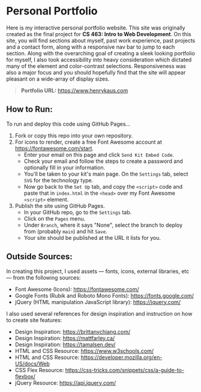 # Personal Portfolio

Here is my interactive personal portfolio website. This site was originally created as the final project for **CS 463: Intro to Web Development**. On this site, you will find sections about myself, past work experience, past projects and a contact form, along with a responsive nav bar to jump to each section. Along with the overarching goal of creating a sleek looking portfolio for myself, I also took accessibility into heavy consideration which dictated many of the element and color-contrast selections. Responsiveness was also a major focus and you should hopefully find that the site will appear pleasant on a wide-array of display sizes.

> **Portfolio URL:** https://www.henrykaus.com

## How to Run:

To run and deploy this code using GitHub Pages...

1. Fork or copy this repo into your own repository.
2. For icons to render, create a free Font Awesome account at https://fontawesome.com/start.
   - Enter your email on this page and click `Send Kit Embed Code`.
   - Check your email and follow the steps to create a password and optionally fill in your information.
   - You'll be taken to your kit's main page. On the `Settings` tab, select `SVG` for the technology type.
   - Now go back to the `Set Up` tab, and copy the `<script>` code and paste that in `index.html` in the `<head>` over my Font Awesome `<script>` element.
3. Publish the site using GitHub Pages.
   - In your GitHub repo, go to the `Settings` tab.
   - Click on the `Pages` menu.
   - Under `Branch`, where it says "None", select the branch to deploy from (probably `main`) and hit `Save`.
   - Your site should be published at the URL it lists for you.

## Outside Sources:

In creating this project, I used assets — fonts, icons, external libraries, etc — from the following sources:

- Font Awesome (Icons): https://fontawesome.com/
- Google Fonts (Rubik and Roboto Mono Fonts): https://fonts.google.com/
- jQuery (HTML manipulation JavaScript library): https://jquery.com/

I also used several references for design inspiration and instruction on how to create site features:

- Design Inspiration: https://brittanychiang.com/
- Design Inspiration: https://mattfarley.ca/
- Design Inspiration: https://tamalsen.dev/
- HTML and CSS Resource: https://www.w3schools.com/
- HTML and CSS Resource: https://developer.mozilla.org/en-US/docs/Web
- CSS Flex Resource: https://css-tricks.com/snippets/css/a-guide-to-flexbox/
- jQuery Resource: https://api.jquery.com/
